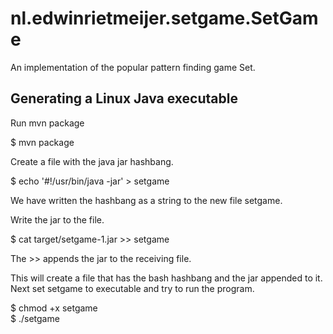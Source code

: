 # nl.edwinrietmeijer.setgame.SetGame

An implementation of the popular pattern finding game Set.

## Generating a Linux Java executable

Run mvn package

$ mvn package

Create a file with the java jar hashbang.

$ echo '#!/usr/bin/java -jar' > setgame

We have written the hashbang as a string to the new file setgame.

Write the jar to the file.

$ cat target/setgame-1.jar >> setgame

The >> appends the jar to the receiving file.

This will create a file that has the bash hashbang and the jar appended to it. Next set setgame to executable and try to run the program.

$ chmod +x setgame  
$ ./setgame
